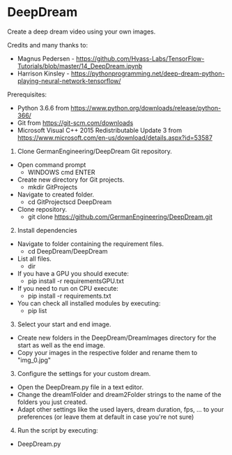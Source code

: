 # DeepDream
Create a deep dream video using your own images.

Credits and many thanks to:
* Magnus Pedersen - https://github.com/Hvass-Labs/TensorFlow-Tutorials/blob/master/14_DeepDream.ipynb
* Harrison Kinsley - https://pythonprogramming.net/deep-dream-python-playing-neural-network-tensorflow/

Prerequisites:
* Python 3.6.6 from https://www.python.org/downloads/release/python-366/
* Git from https://git-scm.com/downloads
* Microsoft Visual C++ 2015 Redistributable Update 3 from https://www.microsoft.com/en-us/download/details.aspx?id=53587
	
1)	Clone GermanEngineering/DeepDream Git repository.
* Open command prompt
	* WINDOWS cmd ENTER
* Create new directory for Git projects.
	* mkdir GitProjects
* Navigate to created folder.
	* cd GitProjectscd DeepDream
* Clone repository.
	* git clone https://github.com/GermanEngineering/DeepDream.git

2)	Install dependencies
* Navigate to folder containing the requirement files.
	* cd DeepDream/DeepDream
* List all files.
	* dir
* If you have a GPU you should execute:
	* pip install -r requirementsGPU.txt
* If you need to run on CPU execute:
	* pip install -r requirements.txt
* You can check all installed modules by executing:
	* pip list

3)	Select your start and end image.
* Create new folders in the DeepDream/DreamImages directory for the start as well as the end image.
* Copy your images in the respective folder and rename them to "img_0.jpg"		
		
3)	Configure the settings for your custom dream.
* Open the DeepDream.py file in a text editor.
* Change the dream1Folder and dream2Folder strings to the name of the folders you just created.
* Adapt other settings like the used layers, dream duration, fps, ... to your preferences (or leave them at default in case you're not sure)
	
4)	Run the script by executing:
* DeepDream.py

